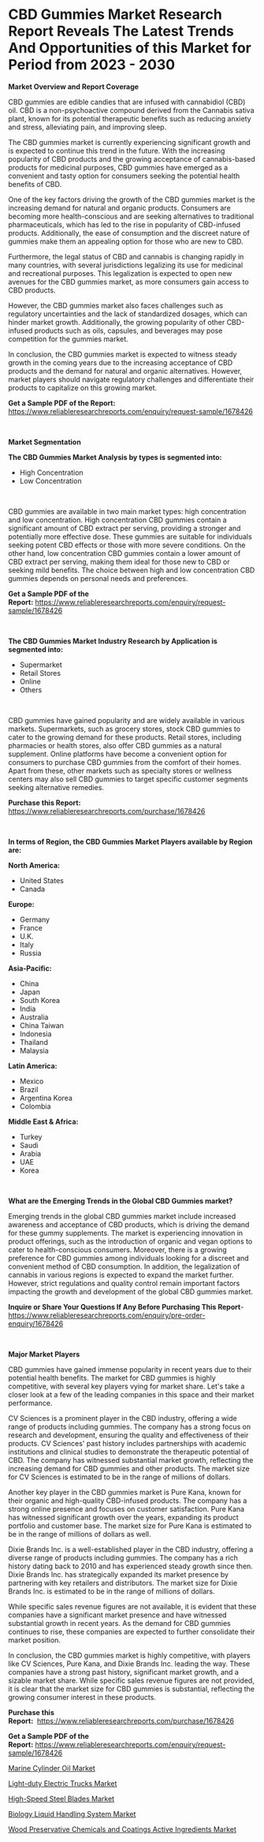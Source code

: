 <p><h1>CBD Gummies Market Research Report Reveals The Latest Trends And Opportunities of this Market for Period from 2023 - 2030</h1></p><p><strong>Market Overview and Report Coverage</strong></p>
<p><p>CBD gummies are edible candies that are infused with cannabidiol (CBD) oil. CBD is a non-psychoactive compound derived from the Cannabis sativa plant, known for its potential therapeutic benefits such as reducing anxiety and stress, alleviating pain, and improving sleep.</p><p>The CBD gummies market is currently experiencing significant growth and is expected to continue this trend in the future. With the increasing popularity of CBD products and the growing acceptance of cannabis-based products for medicinal purposes, CBD gummies have emerged as a convenient and tasty option for consumers seeking the potential health benefits of CBD.</p><p>One of the key factors driving the growth of the CBD gummies market is the increasing demand for natural and organic products. Consumers are becoming more health-conscious and are seeking alternatives to traditional pharmaceuticals, which has led to the rise in popularity of CBD-infused products. Additionally, the ease of consumption and the discreet nature of gummies make them an appealing option for those who are new to CBD.</p><p>Furthermore, the legal status of CBD and cannabis is changing rapidly in many countries, with several jurisdictions legalizing its use for medicinal and recreational purposes. This legalization is expected to open new avenues for the CBD gummies market, as more consumers gain access to CBD products.</p><p>However, the CBD gummies market also faces challenges such as regulatory uncertainties and the lack of standardized dosages, which can hinder market growth. Additionally, the growing popularity of other CBD-infused products such as oils, capsules, and beverages may pose competition for the gummies market.</p><p>In conclusion, the CBD gummies market is expected to witness steady growth in the coming years due to the increasing acceptance of CBD products and the demand for natural and organic alternatives. However, market players should navigate regulatory challenges and differentiate their products to capitalize on this growing market.</p></p>
<p><strong>Get a Sample PDF of the Report:</strong> <a href="https://www.reliableresearchreports.com/enquiry/request-sample/1678426">https://www.reliableresearchreports.com/enquiry/request-sample/1678426</a></p>
<p>&nbsp;</p>
<p><strong>Market Segmentation</strong></p>
<p><strong>The CBD Gummies Market Analysis by types is segmented into:</strong></p>
<p><ul><li>High Concentration</li><li>Low Concentration</li></ul></p>
<p>&nbsp;</p>
<p><p>CBD gummies are available in two main market types: high concentration and low concentration. High concentration CBD gummies contain a significant amount of CBD extract per serving, providing a stronger and potentially more effective dose. These gummies are suitable for individuals seeking potent CBD effects or those with more severe conditions. On the other hand, low concentration CBD gummies contain a lower amount of CBD extract per serving, making them ideal for those new to CBD or seeking mild benefits. The choice between high and low concentration CBD gummies depends on personal needs and preferences.</p></p>
<p><strong>Get a Sample PDF of the Report:</strong>&nbsp;<a href="https://www.reliableresearchreports.com/enquiry/request-sample/1678426">https://www.reliableresearchreports.com/enquiry/request-sample/1678426</a></p>
<p>&nbsp;</p>
<p><strong>The CBD Gummies Market Industry Research by Application is segmented into:</strong></p>
<p><ul><li>Supermarket</li><li>Retail Stores</li><li>Online</li><li>Others</li></ul></p>
<p>&nbsp;</p>
<p><p>CBD gummies have gained popularity and are widely available in various markets. Supermarkets, such as grocery stores, stock CBD gummies to cater to the growing demand for these products. Retail stores, including pharmacies or health stores, also offer CBD gummies as a natural supplement. Online platforms have become a convenient option for consumers to purchase CBD gummies from the comfort of their homes. Apart from these, other markets such as specialty stores or wellness centers may also sell CBD gummies to target specific customer segments seeking alternative remedies.</p></p>
<p><strong>Purchase this Report:</strong>&nbsp; <a href="https://www.reliableresearchreports.com/purchase/1678426">https://www.reliableresearchreports.com/purchase/1678426</a></p>
<p>&nbsp;</p>
<p><strong>In terms of Region, the CBD Gummies Market Players available by Region are:</strong></p>
<p>
    <p> <strong> North America: </strong>
        <ul>
            <li>United States</li>
            <li>Canada</li>
        </ul>
        </p> 
    <p> <strong> Europe: </strong>
        <ul>
            <li>Germany</li>
            <li>France</li>
            <li>U.K.</li>
            <li>Italy</li>
            <li>Russia</li>
        </ul>
        </p> 
    <p> <strong> Asia-Pacific: </strong>
        <ul>
            <li>China</li>
            <li>Japan</li>
            <li>South Korea</li>
            <li>India</li>
            <li>Australia</li>
            <li>China Taiwan</li>
            <li>Indonesia</li>
            <li>Thailand</li>
            <li>Malaysia</li>
        </ul>
        </p> 
    <p> <strong> Latin America: </strong>
        <ul>
            <li>Mexico</li>
            <li>Brazil</li>
            <li>Argentina Korea</li>
            <li>Colombia</li>
        </ul>
        </p> 
    <p> <strong> Middle East & Africa: </strong>
        <ul>
            <li>Turkey</li>
            <li>Saudi</li>
            <li>Arabia</li>
            <li>UAE</li>
            <li>Korea</li>
        </ul>
    </p>
    </p>
<p>&nbsp;</p>
<p><strong>What are the Emerging Trends in the Global CBD Gummies market?</strong></p>
<p><p>Emerging trends in the global CBD gummies market include increased awareness and acceptance of CBD products, which is driving the demand for these gummy supplements. The market is experiencing innovation in product offerings, such as the introduction of organic and vegan options to cater to health-conscious consumers. Moreover, there is a growing preference for CBD gummies among individuals looking for a discreet and convenient method of CBD consumption. In addition, the legalization of cannabis in various regions is expected to expand the market further. However, strict regulations and quality control remain important factors impacting the growth and development of the global CBD gummies market.</p></p>
<p><strong>Inquire or Share Your Questions If Any Before Purchasing This Report</strong>- <a href="https://www.reliableresearchreports.com/enquiry/pre-order-enquiry/1678426">https://www.reliableresearchreports.com/enquiry/pre-order-enquiry/1678426</a></p>
<p>&nbsp;</p>
<p><strong>Major Market Players</strong></p>
<p><p>CBD gummies have gained immense popularity in recent years due to their potential health benefits. The market for CBD gummies is highly competitive, with several key players vying for market share. Let's take a closer look at a few of the leading companies in this space and their market performance.</p><p>CV Sciences is a prominent player in the CBD industry, offering a wide range of products including gummies. The company has a strong focus on research and development, ensuring the quality and effectiveness of their products. CV Sciences' past history includes partnerships with academic institutions and clinical studies to demonstrate the therapeutic potential of CBD. The company has witnessed substantial market growth, reflecting the increasing demand for CBD gummies and other products. The market size for CV Sciences is estimated to be in the range of millions of dollars.</p><p>Another key player in the CBD gummies market is Pure Kana, known for their organic and high-quality CBD-infused products. The company has a strong online presence and focuses on customer satisfaction. Pure Kana has witnessed significant growth over the years, expanding its product portfolio and customer base. The market size for Pure Kana is estimated to be in the range of millions of dollars as well.</p><p>Dixie Brands Inc. is a well-established player in the CBD industry, offering a diverse range of products including gummies. The company has a rich history dating back to 2010 and has experienced steady growth since then. Dixie Brands Inc. has strategically expanded its market presence by partnering with key retailers and distributors. The market size for Dixie Brands Inc. is estimated to be in the range of millions of dollars.</p><p>While specific sales revenue figures are not available, it is evident that these companies have a significant market presence and have witnessed substantial growth in recent years. As the demand for CBD gummies continues to rise, these companies are expected to further consolidate their market position.</p><p>In conclusion, the CBD gummies market is highly competitive, with players like CV Sciences, Pure Kana, and Dixie Brands Inc. leading the way. These companies have a strong past history, significant market growth, and a sizable market share. While specific sales revenue figures are not provided, it is clear that the market size for CBD gummies is substantial, reflecting the growing consumer interest in these products.</p></p>
<p><strong>Purchase this Report:</strong>&nbsp;&nbsp;<a href="https://www.reliableresearchreports.com/purchase/1678426">https://www.reliableresearchreports.com/purchase/1678426</a></p>
<p></p>
<p><strong>Get a Sample PDF of the Report:</strong>&nbsp;<a href="https://www.reliableresearchreports.com/enquiry/request-sample/1678426">https://www.reliableresearchreports.com/enquiry/request-sample/1678426</a></p>
<p><p><a href="https://medium.com/@sanjoy753352/marine-cylinder-oil-market-size-growth-forecast-2023-2030-2101af8ad6b7">Marine Cylinder Oil Market</a></p><p><a href="https://www.linkedin.com/pulse/light-duty-electric-trucks-market-size-share-global-analysis/">Light-duty Electric Trucks Market</a></p><p><a href="https://www.linkedin.com/pulse/high-speed-steel-blades-market-research-report-provides/">High-Speed Steel Blades Market</a></p><p><a href="https://www.linkedin.com/pulse/biology-liquid-handling-system-market-size-share-global-analysis/">Biology Liquid Handling System Market</a></p><p><a href="https://medium.com/@darrensipes2023/wood-preservative-chemicals-and-coatings-active-ingredients-market-size-growth-forecast-2023-2030-f032140a0efe">Wood Preservative Chemicals and Coatings Active Ingredients Market</a></p></p>